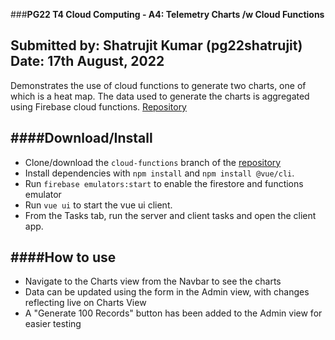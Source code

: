 ###**PG22 T4 Cloud Computing - A4: Telemetry Charts /w Cloud Functions**

Submitted by: Shatrujit Kumar (pg22shatrujit)
Date: 17th August, 2022
----------

Demonstrates the use of cloud functions to generate two charts, one of which is a heat map. 
The data used to generate the charts is aggregated using Firebase cloud functions.
[Repository](https://github.com/pg22shatrujit/TelemetryApp)

####**Download/Install**
---------
 - Clone/download the `cloud-functions` branch of the [repository](https://github.com/pg22shatrujit/TelemetryApp)
 - Install dependencies with `npm install` and `npm install @vue/cli`.
 - Run `firebase emulators:start` to enable the firestore and functions emulator
 - Run `vue ui` to start the vue ui client.
 - From the Tasks tab, run the server and client tasks and open the client app.

####**How to use**
--------
 - Navigate to the Charts view from the Navbar to see the charts
 - Data can be updated using the form in the Admin view, with changes reflecting live on Charts View
 - A "Generate 100 Records" button has been added to the Admin view for easier testing